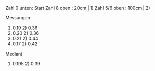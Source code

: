 Zahl 0   unten: Start
Zahl 8   oben : 20cm | 1)
Zahl 5/6 oben : 100cm  | 2)

Messungen
1) 0.19 2) 0.36
1) 0.20 2) 0.36
1) 0.21 2) 0.44
1) 0.17 2) 0.42

Median)
1) 0.195 2) 0.39